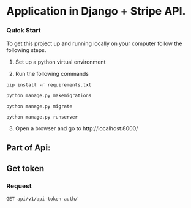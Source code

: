 # Application in Django + Stripe API.

### Quick Start
To get this project up and running locally on your computer follow the following steps.
1. Set up a python virtual environment

2. Run the following commands

`pip install -r requirements.txt`

`python manage.py makemigrations`

`python manage.py migrate`

`python manage.py runserver`
   
3. Open a browser and go to http://localhost:8000/


## Part of Api:


## Get token

### Request

`GET api/v1/api-token-auth/`
